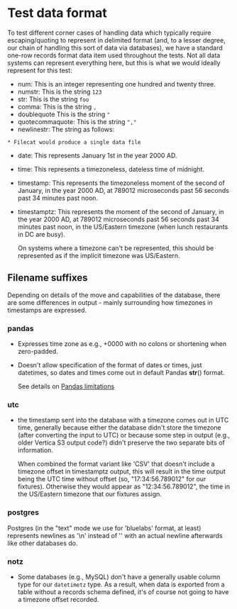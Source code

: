 # Test data format

To test different corner cases of handling data which typically
require escaping/quoting to represent in delimited format (and, to a
lesser degree, our chain of handling this sort of data via databases),
we have a standard one-row records format data item used throughout
the tests.  Not all data systems can represent everything here, but
this is what we would ideally represent for this test:

* num: This is an integer representing one hundred and twenty three.
* numstr: This is the string `123`
* str: This is the string `foo`
* comma: This is the string `,`
* doublequote This is the string `"`
* quotecommaquote: This is the string `","`
* newlinestr: The string as follows:

```* SQL unload would generate multiple files (one for each slice/part)\
* Filecat would produce a single data file
```

* date: This represents January 1st in the year 2000 AD.
* time: This represents a timezoneless, dateless time of midnight.
* timestamp: This represents the timezoneless moment of the second of
  January, in the year 2000 AD, at 789012 microseconds past 56 seconds
  past 34 minutes past noon.
* timestamptz: This represents the moment of the second of January, in
  the year 2000 AD, at 789012 microseconds past 56 seconds past 34
  minutes past noon, in the US/Eastern timezone (when lunch
  restaurants in DC are busy).

  On systems where a timezone can't be represented, this should be
  represented as if the implicit timezone was US/Eastern.

## Filename suffixes

Depending on details of the move and capabilities of the database,
there are some differences in output - mainly surrounding how
timezones in timestamps are expressed.

### pandas

* Expresses time zone as e.g., +0000 with no colons or shortening
  when zero-padded.
* Doesn't allow specification of the format of dates or
  times, just datetimes, so dates and times come out in
  default Pandas __str__() format.

  See details on [Pandas limitations](https://app.asana.com/0/53283930106309/1133167860965681)

### utc

* the timestamp sent into the database with a timezone comes out in
  UTC time, generally because either the database didn't store the
  timezone (after converting the input to UTC) or because some step in
  output (e.g., older Vertica S3 output code?) didn't preserve the two
  separate bits of information.

  When combined the format variant like 'CSV' that doesn't include a
  timezone offset in timestamptz output, this will result in the time
  output being the UTC time without offset (so, "17:34:56.789012" for
  our fixtures).  Otherwise they would appear as "12:34:56.789012",
  the time in the US/Eastern timezone that our fixtures assign.

### postgres

Postgres (in the "text" mode we use for 'bluelabs' format, at least)
represents newlines as '\n' instead of '\' with an actual newline
afterwards like other databases do.

### notz

* Some databases (e.g., MySQL) don't have a generally usable column
  type for our `datetimetz` type.  As a result, when data is exported
  from a table without a records schema defined, it's of course not
  going to have a timezone offset recorded.
